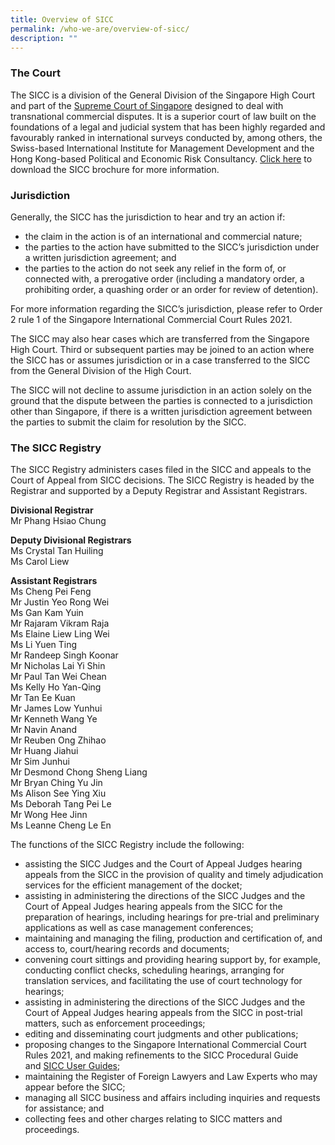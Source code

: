 ```yaml
---
title: Overview of SICC
permalink: /who-we-are/overview-of-sicc/
description: ""
---
```

### The Court

The SICC is a division of the General Division of the Singapore High Court and part of the [Supreme Court of Singapore](https://www.supremecourt.gov.sg/) designed to deal with transnational commercial disputes. It is a superior court of law built on the foundations of a legal and judicial system that has been highly regarded and favourably ranked in international surveys conducted by, among others, the Swiss-based International Institute for Management Development and the Hong Kong-based Political and Economic Risk Consultancy. [Click here](https://www.sicc.gov.sg/docs/default-source/about-sicc/sicc-brochure.pdf?sfvrsn=2) to download the SICC brochure for more information.

### Jurisdiction

Generally, the SICC has the jurisdiction to hear and try an action if:

*   the claim in the action is of an international and commercial nature;
*   the parties to the action have submitted to the SICC’s jurisdiction under a written jurisdiction agreement; and
*   the parties to the action do not seek any relief in the form of, or connected with, a prerogative order (including a mandatory order, a prohibiting order, a quashing order or an order for review of detention).

For more information regarding the SICC’s jurisdiction, please refer to Order 2 rule 1 of the Singapore International Commercial Court Rules 2021.

The SICC may also hear cases which are transferred from the Singapore High Court. Third or subsequent parties may be joined to an action where the SICC has or assumes jurisdiction or in a case transferred to the SICC from the General Division of the High Court.

The SICC will not decline to assume jurisdiction in an action solely on the ground that the dispute between the parties is connected to a jurisdiction other than Singapore, if there is a written jurisdiction agreement between the parties to submit the claim for resolution by the SICC.

### The SICC Registry

The SICC Registry administers cases filed in the SICC and appeals to the Court of Appeal from SICC decisions. The SICC Registry is headed by the Registrar and supported by a Deputy Registrar and Assistant Registrars.

**Divisional Registrar**  
Mr Phang Hsiao Chung  
  
**Deputy Divisional Registrars**  
Ms Crystal Tan Huiling  
Ms Carol Liew  
  
**Assistant Registrars**  
Ms Cheng Pei Feng  
Mr Justin Yeo Rong Wei  
Ms Gan Kam Yuin  
Mr Rajaram Vikram Raja  
Ms Elaine Liew Ling Wei  
Ms Li Yuen Ting  
Mr Randeep Singh Koonar  
Mr Nicholas Lai Yi Shin  
Mr Paul Tan Wei Chean  
Ms Kelly Ho Yan-Qing  
Mr Tan Ee Kuan  
Mr James Low Yunhui  
Mr Kenneth Wang Ye  
Mr Navin Anand  
Mr Reuben Ong Zhihao  
Mr Huang Jiahui  
Mr Sim Junhui  
Mr Desmond Chong Sheng Liang  
Mr Bryan Ching Yu Jin  
Ms Alison See Ying Xiu  
Ms Deborah Tang Pei Le  
Mr Wong Hee Jinn  
Ms Leanne Cheng Le En

The functions of the SICC Registry include the following:

* assisting the SICC Judges and the Court of Appeal Judges hearing appeals from the SICC in the provision of quality and timely adjudication services for the efficient management of the docket;
* assisting in administering the directions of the SICC Judges and the Court of Appeal Judges hearing appeals from the SICC for the preparation of hearings, including hearings for pre-trial and preliminary applications as well as case management conferences;
* maintaining and managing the filing, production and certification of, and access to, court/hearing records and documents;
* convening court sittings and providing hearing support by, for example, conducting conflict checks, scheduling hearings, arranging for translation services, and facilitating the use of court technology for hearings;
* assisting in administering the directions of the SICC Judges and the Court of Appeal Judges hearing appeals from the SICC in post-trial matters, such as enforcement proceedings;
* editing and disseminating court judgments and other publications;
* proposing changes to the Singapore International Commercial Court Rules 2021, and making refinements to the SICC Procedural Guide and [SICC User Guides](https://www.sicc.gov.sg/legislation-rules-pd/user-guides);
* maintaining the Register of Foreign Lawyers and Law Experts who may appear before the SICC;
* managing all SICC business and affairs including inquiries and requests for assistance; and
* collecting fees and other charges relating to SICC matters and proceedings.